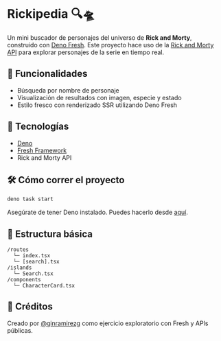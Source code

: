 
# Rickipedia 🔍🛸

Un mini buscador de personajes del universo de **Rick and Morty**, construido con [Deno Fresh](https://fresh.deno.dev/). Este proyecto hace uso de la [Rick and Morty API](https://rickandmortyapi.com/) para explorar personajes de la serie en tiempo real.

## 🧪 Funcionalidades

- Búsqueda por nombre de personaje  
- Visualización de resultados con imagen, especie y estado  
- Estilo fresco con renderizado SSR utilizando Deno Fresh  

## 🚀 Tecnologías

- [Deno](https://deno.land/)  
- [Fresh Framework](https://fresh.deno.dev/)  
- Rick and Morty API  

## 🛠️ Cómo correr el proyecto

```bash
deno task start
```

Asegúrate de tener Deno instalado. Puedes hacerlo desde [aquí](https://deno.land/#installation).

## 📂 Estructura básica

```
/routes
  └─ index.tsx
  └─ [search].tsx
/islands
  └─ Search.tsx
/components
  └─ CharacterCard.tsx
```

## 🧠 Créditos

Creado por [@ginramirezg](https://github.com/ginramirezg) como ejercicio exploratorio con Fresh y APIs públicas.
